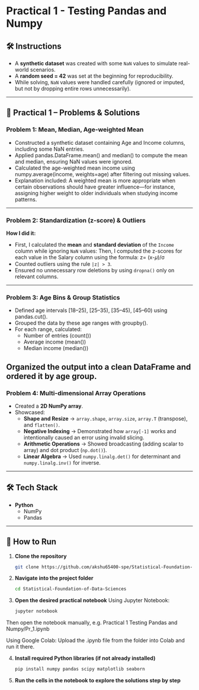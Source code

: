 # **Practical 1**  - Testing Pandas and Numpy

## 🛠️ Instructions
- A **synthetic dataset** was created with some `NaN` values to simulate real-world scenarios.  
- A **random seed = 42** was set at the beginning for reproducibility.  
- While solving, `NaN` values were handled carefully (ignored or imputed, but not by dropping entire rows unnecessarily).  

---

## 📝 Practical 1 – Problems & Solutions  

### **Problem 1: Mean, Median, Age-weighted Mean**
- Constructed a synthetic dataset containing Age and Income columns, including some NaN entries.
- Applied pandas.DataFrame.mean() and median() to compute the mean and median, ensuring NaN values were ignored.
- Calculated the age-weighted mean income using numpy.average(income, weights=age) after filtering out missing values.
- Explanation included: A weighted mean is more appropriate when certain observations should have greater influence—for instance, assigning higher weight to older individuals when studying income patterns.
---

### Problem 2: Standardization (z-score) & Outliers

**How I did it:**

- First, I calculated the **mean** and **standard deviation** of the `Income` column while ignoring `NaN` values:
Then, I computed the z-scores for each value in the Salary column using the formula:
                z= (x-𝜇)/σ          	​
- Counted outliers using the rule `|z| > 3`.  
- Ensured no unnecessary row deletions by using `dropna()` only on relevant columns.  
---

### **Problem 3: Age Bins & Group Statistics**
- Defined age intervals [18–25), [25–35), [35–45), [45–60) using pandas.cut().
- Grouped the data by these age ranges with groupby().
- For each range, calculated:
   - Number of entries (count())
   - Average income (mean())
   - Median income (median())

Organized the output into a clean DataFrame and ordered it by age group.
---

### **Problem 4: Multi-dimensional Array Operations**
- Created a **2D NumPy array**.  
- Showcased:  
  - **Shape and Resize** → `array.shape`, `array.size`, `array.T` (transpose), and `flatten()`.  
  - **Negative Indexing** → Demonstrated how `array[-1]` works and intentionally caused an error using invalid slicing.  
  - **Arithmetic Operations** → Showed broadcasting (adding scalar to array) and dot product (`np.dot()`).  
  - **Linear Algebra** → Used `numpy.linalg.det()` for determinant and `numpy.linalg.inv()` for inverse.  

---

## 🛠️ Tech Stack
- **Python**  
  - NumPy  
  - Pandas  

---

## 🚀 How to Run
1. **Clone the repository**
   ```bash
   git clone https://github.com/akshu65400-spe/Statistical-Foundation-of-Data-Sciences.git
2. **Navigate into the project folder**
   ```bash
   cd Statistical-Foundation-of-Data-Sciences
3. **Open the desired practical notebook**
   Using Jupyter Notebook:
   ```bash
   jupyter notebook
Then open the notebook manually, e.g.
Practical 1 Testing Pandas and Numpy/Pr_1.ipynb

Using Google Colab:
Upload the .ipynb file from the folder into Colab and run it there.

4. **Install required Python libraries (if not already installed)**
   ```bash
   pip install numpy pandas scipy matplotlib seaborn
5. **Run the cells in the notebook to explore the solutions step by step**
